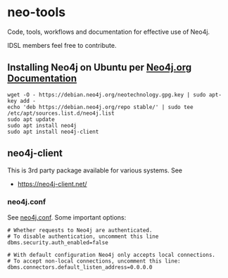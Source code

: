 # neo-tools

Code, tools, workflows and documentation for effective use of Neo4j.

IDSL members feel free to contribute.

## Installing Neo4j on Ubuntu per [Neo4j.org Documentation](http://debian.neo4j.org/?_ga=2.21023219.978494451.1558286625-1437053884.1535730472)

```
wget -O - https://debian.neo4j.org/neotechnology.gpg.key | sudo apt-key add -
echo 'deb https://debian.neo4j.org/repo stable/' | sudo tee /etc/apt/sources.list.d/neo4j.list
sudo apt update
sudo apt install neo4j
sudo apt install neo4j-client
```

## neo4j-client

This is 3rd party package available for various systems. See

* <https://neo4j-client.net/>

### neo4j.conf

See [neo4j.conf](conf/neo4j/neo4j.conf).
Some important options:

```
# Whether requests to Neo4j are authenticated.
# To disable authentication, uncomment this line
dbms.security.auth_enabled=false

# With default configuration Neo4j only accepts local connections.
# To accept non-local connections, uncomment this line:
dbms.connectors.default_listen_address=0.0.0.0
```
